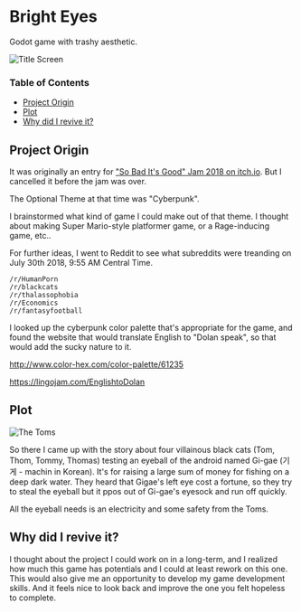 # Bright Eyes

Godot game with trashy aesthetic.

![Title Screen](https://github.com/Raccoon-JS/bright_eyes/blob/master/images/title.png)

### Table of Contents
* [Project Origin](https://github.com/Raccoon-JS/bright_eyes#project-origin)
* [Plot](https://github.com/Raccoon-JS/bright_eyes#plot)
* [Why did I revive it?](https://github.com/Raccoon-JS/bright_eyes#why-did-i-revive-it)

## Project Origin

It was originally an entry for ["So Bad It's Good" Jam 2018 on itch.io](https://itch.io/jam/sbigjam2018). But I cancelled it before the jam was over.

The Optional Theme at that time was "Cyberpunk".

I brainstormed what kind of game I could make out of that theme. I thought about making Super Mario-style platformer game, or a Rage-inducing game, etc..

For further ideas, I went to Reddit to see what subreddits were treanding on July 30th 2018, 9:55 AM Central Time.

```
/r/HumanPorn
/r/blackcats
/r/thalassophobia
/r/Economics
/r/fantasyfootball
```

I looked up the cyberpunk color palette that's appropriate for the game, and found the website that would translate English to "Dolan speak", so that would add the sucky nature to it.

http://www.color-hex.com/color-palette/61235

https://lingojam.com/EnglishtoDolan

## Plot

![The Toms](https://github.com/Raccoon-JS/bright_eyes/blob/master/images/panel2.png)

So there I came up with the story about four villainous black cats (Tom, Thom, Tommy, Thomas) testing an eyeball of the android named Gi-gae (기게 - machin in Korean). It's for raising a large sum of money for fishing on a deep dark water. They heard that Gigae's left eye cost a fortune, so they try to steal the eyeball but it ppos out of Gi-gae's eyesock and run off quickly.

All the eyeball needs is an electricity and some safety from the Toms.

## Why did I revive it?

I thought about the project I could work on in a long-term, and I realized how much this game has potentials and I could at least rework on this one. This would also give me an opportunity to develop my game development skills. And it feels nice to look back and improve the one you felt hopeless to complete. 
